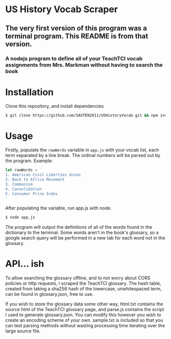 
# US History Vocab Scraper

## The very first version of this program was a terminal program. This README is from that version.

### A nodejs program to define all of your TeachTCI vocab assignments from Mrs. Markman without having to search the book

# Installation

Clone this repository, and install dependencies

```bash
$ git clone https://github.com/SAXTEN2011/USHistoryVocab.git && npm install
```

# Usage
Firstly, populate the ```rawWords``` variable in ```app.js``` with your vocab list, each term separated by a line break. The ordinal numbers will be parsed out by the program.
Example:

```JavaScript
let rawWords = `
1. American Civil Liberties Union
2. Back to Africa Movement
3. Communism
4. Consolidation
5. Consumer Price Index
`  
```

After populating the variable, run app.js with node.

```bash
$ node app.js
```

The program will output the definitions of all of the words found in the dictionary to the terminal. Some words aren't in the book's glossary, so a google search query will be performed in a new tab for each word not in the glossary.

# API... ish

To allow searching the glossary offline, and to not worry about CORS policies or http requests, I scraped the TeachTCI glossary. The hash table, created from taking a sha256 hash of the lowercase, unwhitespaced term, can be found in glossary.json, free to use.

If you wish to store the glossary data some other way, html.txt contains the source html of the TeachTCI glossary page, and parse.js contains the script I used to generate glossary.json. You can modify this however you wish to create an encoding scheme of your own. sample.txt is included so that you can test parsing methods without wasting processing time iterating over the large source file.